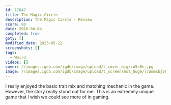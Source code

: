 ```yaml
---
id: 17847
title: The Magic Circle
description: The Magic Circle - Review
score: 80
date: 2016-04-04
completed: true
goty: []
modified_date: 2023-05-22
screenshots: []
tags:
  - Weird
videos: []
cover: //images.igdb.com/igdb/image/upload/t_cover_big/co5s0e.jpg
image: //images.igdb.com/igdb/image/upload/t_screenshot_huge/l7ammxbjb6qcwpzhyejg.jpg
---
```

I really enjoyed the basic trait mix and matching mechanic in the game. However, the story really stood out for me. This is an extremely unique game that I wish we could see more of in gaming.